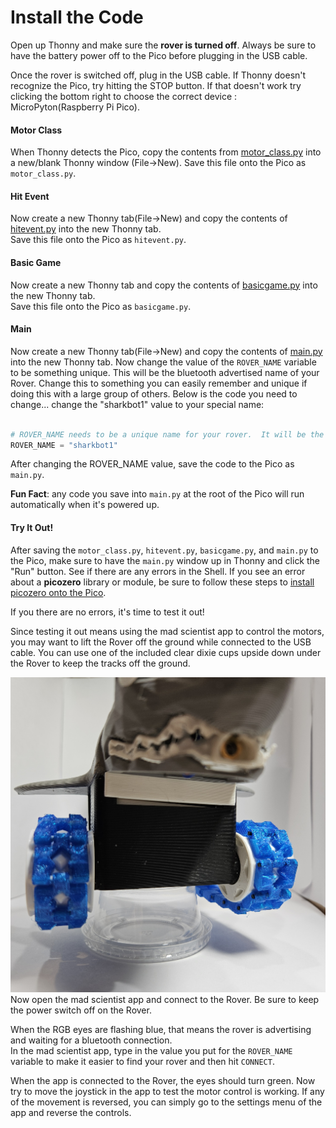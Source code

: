 # Install the Code

Open up Thonny and make sure the **rover is turned off**.  Always be sure to have the battery power off to the Pico before plugging in the USB cable.

Once the rover is switched off, plug in the USB cable.  If Thonny doesn't recognize the Pico, try hitting the STOP button.  If that doesn't work try clicking the bottom right to choose the correct device : MicroPyton(Raspberry Pi Pico).

#### Motor Class

When Thonny detects the Pico, copy the contents from [motor_class.py](https://raw.githubusercontent.com/javaplus/MadScientist/refs/heads/main/code/motor_class.py) into a new/blank Thonny window (File->New).
Save this file onto the Pico as `motor_class.py`.

#### Hit Event  
Now create a new Thonny tab(File->New) and copy the contents of [hitevent.py](https://raw.githubusercontent.com/javaplus/MadScientist/refs/heads/main/code/hitevent.py) into the new Thonny tab.  
Save this file onto the Pico as `hitevent.py`.

#### Basic Game  
Now create a new Thonny tab and copy the contents of [basicgame.py](https://raw.githubusercontent.com/javaplus/MadScientist/refs/heads/main/code/basicgame.py) into the new Thonny tab.  
Save this file onto the Pico as `basicgame.py`.

#### Main

Now create a new Thonny tab(File->New) and copy the contents of [main.py](https://raw.githubusercontent.com/javaplus/MadScientist/refs/heads/main/code/main.py) into the new Thonny tab.
Now change the value of the `ROVER_NAME` variable to be something unique.  This will be the bluetooth advertised name of your Rover.  Change this to something you can easily remember and unique if doing this with a large group of others.
Below is the code you need to change... change the "sharkbot1" value to your special name:
```Python

# ROVER_NAME needs to be a unique name for your rover.  It will be the advertised bluetooth device name
ROVER_NAME = "sharkbot1"

```
After changing the ROVER_NAME value, save the code to the Pico as `main.py`. 

**Fun Fact**: any code you save into `main.py` at the root of the Pico will run automatically when it's powered up.

####  Try It Out!

After saving the `motor_class.py`, `hitevent.py`, `basicgame.py`, and `main.py` to the Pico, make sure to have the `main.py` window up in Thonny and click the "Run" button.  See if there are any errors in the Shell.
If you see an error about a **picozero** library or module, be sure to follow these steps to [install picozero onto the Pico](https://picozero.readthedocs.io/en/latest/gettingstarted.html#install-picozero-from-pypi-in-thonny).

If you there are no errors, it's time to test it out!

Since testing it out means using the mad scientist app to control the motors, you may want to lift the Rover off the ground while connected to the USB cable.  You can use one of the included clear dixie cups upside down under the Rover to keep the tracks off the ground.

![Rover Lift](/lessons/images/assembly/lift.jpg)
 Now open the mad scientist app and connect to the Rover.  Be sure to keep the power switch off on the Rover.  

When the RGB eyes are flashing blue, that means the rover is advertising and waiting for a bluetooth connection.  
In the mad scientist app, type in the value you put for the `ROVER_NAME` variable to make it easier to find your rover and then hit `CONNECT`.

When the app is connected to the Rover, the eyes should turn green.  Now try to move the joystick in the app to test the motor control is working.  If any of the movement is reversed, you can simply go to the settings menu of the app and reverse the controls.



